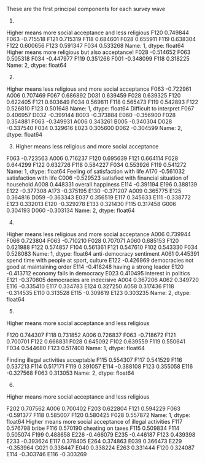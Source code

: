
These are the first principal components for each survey wave

1.
Higher means more social acceptance and less religious
F120    0.749844
F063   -0.715518
F121    0.715319
F118    0.684601
F028    0.655911
F119    0.638304
F122    0.600656
F123    0.591347
F034    0.533268
Name: 1, dtype: float64
Higher means more religious but also acceptance!
F028   -0.514652
F063    0.505318
F034   -0.447977
F119    0.351266
F001   -0.348099
F118    0.318225
Name: 2, dtype: float64

2.
Higher means less religious and more social acceptance
F063   -0.722961
A006    0.707469
F067    0.686892
D031    0.639459
F028    0.639325
F120    0.622405
F121    0.603649
F034    0.569811
F118    0.565473
F119    0.542893
F122    0.526810
F123    0.501648
Name: 1, dtype: float64
Difficult to interpret
F067    0.406957
D032   -0.399144
B003   -0.373884
E060   -0.356900
F028    0.354881
F063   -0.349931
A006    0.343261
B005   -0.340304
D028   -0.337540
F034    0.329616
E023    0.305600
D062   -0.304599
Name: 2, dtype: float64

3. Higher means less religious and more social acceptance

F063   -0.723563
A006    0.716237
F120    0.695639
F121    0.664114
F028    0.644299
F122    0.632726
F118    0.584227
F034    0.553926
F119    0.541272
Name: 1, dtype: float64
Feeling of satisfaction with life
A170   -0.561032 satisfaction with life
C006   -0.529523 satisfied with financial situation of household
A008    0.448331 overall happiness
E114   -0.391194
E196    0.388139
E122   -0.377308
A173   -0.375195
E130   -0.371207
A009    0.365775
E125    0.364816
D059   -0.363343
E037    0.356519
E117    0.345633
E111   -0.338772
E123    0.332013
E120   -0.329278
E133    0.321430
F115    0.317458
G006    0.304193
D060   -0.303134
Name: 2, dtype: float64

4.
Higher means less religious and more social acceptance
A006    0.739944
F066    0.723804
F063   -0.710210
F028    0.707071
A060    0.685153
F120    0.621988
F122    0.574857
F104    0.561361
F121    0.547610
F102    0.543330
F034    0.528083
Name: 1, dtype: float64
anti-democracy sentiment
A061    0.445391 spend time with people at sport, culture
E122   -0.426969 democracies not good at maintaining order
E114   -0.418248 having a strong leader
E120   -0.413712 economy fails in democracy
E023    0.410495 interest in politics
E121   -0.370805 democracies are indecisive
A004    0.367206
A062    0.349720
E116   -0.335410
E117    0.334783
E124    0.327250
A058    0.317436
F118   -0.314535
E110    0.313528
E115   -0.309819
E123    0.303235
Name: 2, dtype: float64

5.
Higher means more social acceptance and less religious

F120    0.744307
F118    0.731852
A006    0.726837
F063   -0.718672
F121    0.700701
F122    0.666831
F028    0.645092
F102    0.639559
F119    0.550641
F034    0.544680
F123    0.517408
Name: 1, dtype: float64

Finding illegal activities acceptable
F115    0.554307
F117    0.541529
F116    0.537213
F114    0.517171
F119    0.391057
E114   -0.388108
F123    0.355058
E116   -0.327568
F063    0.313053
Name: 2, dtype: float64

6.
Higher means more social acceptance and less religious

F202    0.707562
A006    0.700402
F203    0.622804
F121    0.594229
F063   -0.591377
F118    0.585007
F120    0.580425
F028    0.557872
Name: 1, dtype: float64
Higher means more social acceptance of illegal activities
F117    0.576798 bribe
F116    0.570190 cheating on taxes
F115    0.509834
F114    0.505074
F199    0.488658
E226   -0.466079
E235   -0.446187
F123    0.439398
E233   -0.393624
E117    0.378405
E264    0.374863
E039    0.366473
E229   -0.353964
G021    0.338447
E040    0.338224
E263    0.331444
F120    0.324087
E114   -0.303746
E116   -0.303269
